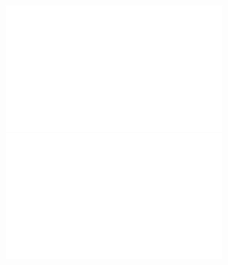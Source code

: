 ![](https://github.com/GabrielDVpereira/git-stats/blob/master/generated/overview.svg#gh-dark-mode-only)
![](https://github.com/GabrielDVpereira/git-stats/blob/master/generated/languages.svg#gh-dark-mode-only)

